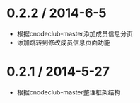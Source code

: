 0.2.2 / 2014-6-5
==================

  * 根据cnodeclub-master添加成员信息分页
  * 添加跳转到修改成员信息页面功能

0.2.1 / 2014-5-27
==================

  * 根据cnodeclub-master整理框架结构

